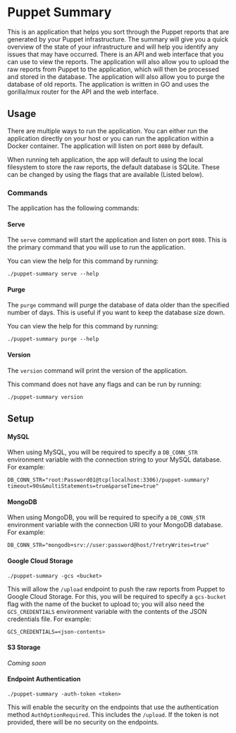 # Puppet Summary

This is an application that helps you sort through the Puppet reports that are generated by your Puppet infrastructure.
The summary will give you a quick overview of the state of your infrastructure and will help you identify any issues
that may have occurred. There is an API and web interface that you can use to view the reports. The application will
also allow you to upload the raw reports from Puppet to the application, which will then be processed and stored in
the database. The application will also allow you to purge the database of old reports. The application is written in
GO and uses the gorilla/mux router for the API and the web interface.

## Usage

There are multiple ways to run the application. You can either run the application directly on your host or you can
run the application within a Docker container. The application will listen on port `8080` by default.

When running teh application, the app will default to using the local filesystem to store the raw reports, the default
database is SQLite. These can be changed by using the flags that are available (Listed below).

### Commands

The application has the following commands:

#### Serve

The `serve` command will start the application and listen on port `8080`. This is the primary command that you will
use to run the application.

You can view the help for this command by running:

```shell
./puppet-summary serve --help
```

#### Purge

The `purge` command will purge the database of data older than the specified number of days. This is useful if you
want to keep the database size down.

You can view the help for this command by running:

```shell
./puppet-summary purge --help
```

#### Version

The `version` command will print the version of the application.

This command does not have any flags and can be run by running:

```shell
./puppet-summary version
```

## Setup

#### MySQL

When using MySQL, you will be required to specify a `DB_CONN_STR` environment variable with the connection string
to your MySQL database. For example:

```text
DB_CONN_STR="root:Password01@tcp(localhost:3306)/puppet-summary?timeout=90s&multiStatements=true&parseTime=true"
```

#### MongoDB

When using MongoDB, you will be required to specify a `DB_CONN_STR` environment variable with the connection URI to your
MongoDB database. For example:

```text
DB_CONN_STR="mongodb+srv://user:password@host/?retryWrites=true"
```

#### Google Cloud Storage

```shell
./puppet-summary -gcs <bucket>
```

This will allow the `/upload` endpoint to push the raw reports from Puppet to Google Cloud Storage. For this, you will
be required to specify a `gcs-bucket` flag with the name of the bucket to upload to; you will also need
the `GCS_CREDENTIALS` environment variable with the contents of the JSON credentials file. For example:

```text
GCS_CREDENTIALS=<json-contents>
```

#### S3 Storage

_Coming soon_

#### Endpoint Authentication

```shell
./puppet-summary -auth-token <token>
```

This will enable the security on the endpoints that use the authentication method `AuthOptionRequired`. This includes
the `/upload`. If the token is not provided, there will be no security on the endpoints.
